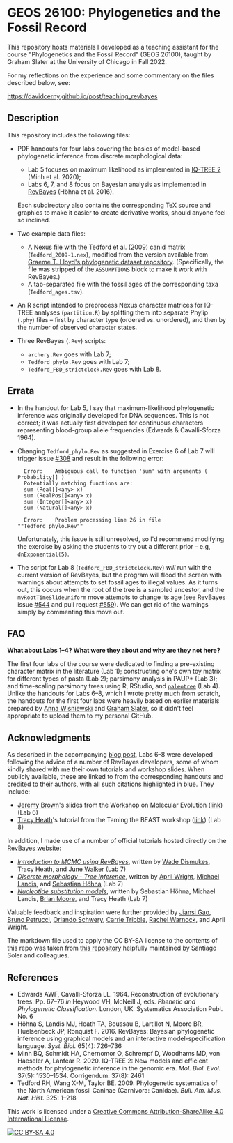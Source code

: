# GEOS 26100: Phylogenetics and the Fossil Record

This repository hosts materials I developed as a teaching assistant for the course "Phylogenetics and the Fossil Record" (GEOS 26100), taught by Graham Slater at the University of Chicago in Fall 2022.

For my reflections on the experience and some commentary on the files described below, see:

https://davidcerny.github.io/post/teaching_revbayes

## Description

This repository includes the following files:

- PDF handouts for four labs covering the basics of model-based phylogenetic inference from discrete morphological data:
    * Lab 5 focuses on maximum likelihood as implemented in [IQ-TREE 2](https://github.com/iqtree/iqtree2) (Minh et al. 2020);
    * Labs 6, 7, and 8 focus on Bayesian analysis as implemented in [RevBayes](https://github.com/revbayes/revbayes) (Höhna et al. 2016).

  Each subdirectory also contains the corresponding TeX source and graphics to make it easier to create derivative works, should anyone feel so inclined.
  
- Two example data files:
    * A Nexus file with the Tedford et al. (2009) canid matrix (`Tedford_2009-1.nex`), modified from the version available from [Graeme T. Lloyd's phylogenetic dataset repository](https://graemetlloyd.com/matrcarn.html). (Specifically, the file was stripped of the `ASSUMPTIONS` block to make it work with RevBayes.)
    * A tab-separated file with the fossil ages of the corresponding taxa (`Tedford_ages.tsv`).
 
- An R script intended to preprocess Nexus character matrices for IQ-TREE analyses (`partition.R`) by splitting them into separate Phylip (`.phy`) files – first by character type (ordered vs. unordered), and then by the number of observed character states.

- Three RevBayes (`.Rev`) scripts:
    * `archery.Rev` goes with Lab 7;
    * `Tedford_phylo.Rev` goes with Lab 7;
    * `Tedford_FBD_strictclock.Rev` goes with Lab 8.

## Errata

- In the handout for Lab 5, I say that maximum-likelihood phylogenetic inference was originally developed for DNA sequences. This is not correct; it was actually first developed for continuous characters representing blood-group allele frequencies (Edwards & Cavalli-Sforza 1964).
- Changing `Tedford_phylo.Rev` as suggested in Exercise 6 of Lab 7 will trigger issue [#308](https://github.com/revbayes/revbayes/issues/308) and result in the following error:

  ```
    Error:    Ambiguous call to function 'sum' with arguments ( Probability[] )
    Potentially matching functions are:
    sum (Real[]<any> x)
    sum (RealPos[]<any> x)
    sum (Integer[]<any> x)
    sum (Natural[]<any> x)
   
    Error:    Problem processing line 26 in file ""Tedford_phylo.Rev""
  ```
    
  Unfortunately, this issue is still unresolved, so I'd recommend modifying the exercise by asking the students to try out a different prior – e.g, `dnExponential(5)`.

- The script for Lab 8 (`Tedford_FBD_strictclock.Rev`) *will* run with the current version of RevBayes, but the program will flood the screen with warnings about attempts to set fossil ages to illegal values. As it turns out, this occurs when the root of the tree is a sampled ancestor, and the `mvRootTimeSlideUniform` move attempts to change its age (see RevBayes issue [#544](https://github.com/revbayes/revbayes/issues/544) and pull request [#559](https://github.com/revbayes/revbayes/pull/559)). We can get rid of the warnings simply by commenting this move out.

## FAQ

**What about Labs 1–4? What were they about and why are they not here?**

The first four labs of the course were dedicated to finding a pre-existing character matrix in the literature (Lab 1); constructing one's own toy matrix for different types of pasta (Lab 2); parsimony analysis in PAUP\* (Lab 3); and time-scaling parsimony trees using R, RStudio, and [`paleotree`](https://github.com/dwbapst/paleotree) (Lab 4). Unlike the handouts for Labs 6–8, which I wrote pretty much from scratch, the handouts for the first four labs were heavily based on earlier materials prepared by [Anna Wisniewski](https://github.com/wisniewskianna) and [Graham Slater](https://github.com/grahamjslater), so it didn't feel appropriate to upload them to my personal GitHub.
 
## Acknowledgments

As described in the accompanying [blog post](https://davidcerny.github.io/post/teaching_revbayes), Labs 6–8 were developed following the advice of a number of RevBayes developers, some of whom kindly shared with me their own tutorials and workshop slides. When publicly available, these are linked to from the corresponding handouts and credited to their authors, with all such citations highlighted in blue. They include:

- [Jeremy Brown](https://github.com/jembrown)'s slides from the Workshop on Molecular Evolution ([link](https://molevolworkshop.github.io/faculty/brown/pdf/Brown_GraphicalModels_RevBayes.pdf)) (Lab 6)
- [Tracy Heath](https://github.com/trayc7)'s tutorial from the Taming the BEAST workshop ([link](https://taming-the-beast.org/tutorials/FBD-tutorial/FBD-tutorial.pdf)) (Lab 8)

In addition, I made use of a number of official tutorials hosted directly on the [RevBayes website](https://revbayes.github.io):

- [*Introduction to MCMC using RevBayes*](https://revbayes.github.io/tutorials/mcmc/archery.html), written by [Wade Dismukes](https://github.com/wadedismukes), Tracy Heath, and [June Walker](https://github.com/milliescient) (Lab 7)
- [*Discrete morphology - Tree Inference*](https://revbayes.github.io/tutorials/morph_tree/), written by [April Wright](https://github.com/wrightaprilm), [Michael Landis](https://github.com/mlandis), and [Sebastian Höhna](https://github.com/hoehna) (Lab 7)
- [*Nucleotide substitution models*](https://revbayes.github.io/tutorials/ctmc/), written by Sebastian Höhna, Michael Landis, [Brian Moore](https://github.com/brianrmoore), and Tracy Heath (Lab 7)

Valuable feedback and inspiration were further provided by [Jiansi Gao](https://github.com/jsigao), [Bruno Petrucci](https://github.com/brpetrucci), [Orlando Schwery](https://github.com/oschwery), [Carrie Tribble](https://github.com/cmt2), [Rachel Warnock](https://github.com/rachelwarnock), and April Wright.

The markdown file used to apply the CC BY-SA license to the contents of this repo was taken from [this repository](https://github.com/santisoler/cc-licenses) helpfully maintained by Santiago Soler and colleagues.

## References

- Edwards AWF, Cavalli-Sforza LL. 1964. Reconstruction of evolutionary trees. Pp. 67–76 *in* Heywood VH, McNeill J, eds. *Phenetic and Phylogenetic Classification*. London, UK: Systematics Association Publ. No. 6
- Höhna S, Landis MJ, Heath TA, Boussau B, Lartillot N, Moore BR, Huelsenbeck JP, Ronquist F. 2016. RevBayes: Bayesian phylogenetic inference using graphical models and an interactive model-specification language. *Syst. Biol.* 65(4): 726–736
- Minh BQ, Schmidt HA, Chernomor O, Schrempf D, Woodhams MD, von Haeseler A, Lanfear R. 2020. IQ-TREE 2: New models and efficient methods for phylogenetic inference in the genomic era. *Mol. Biol. Evol.* 37(5): 1530–1534. Corrigendum: 37(8): 2461
- Tedford RH, Wang X-M, Taylor BE. 2009. Phylogenetic systematics of the North American fossil Caninae (Carnivora: Canidae). *Bull. Am. Mus. Nat. Hist.* 325: 1–218

This work is licensed under a
[Creative Commons Attribution-ShareAlike 4.0 International License][cc-by-sa].

[![CC BY-SA 4.0][cc-by-sa-image]][cc-by-sa]

[cc-by-sa]: http://creativecommons.org/licenses/by-sa/4.0/
[cc-by-sa-image]: https://licensebuttons.net/l/by-sa/4.0/88x31.png
[cc-by-sa-shield]: https://img.shields.io/badge/License-CC%20BY--SA%204.0-lightgrey.svg
